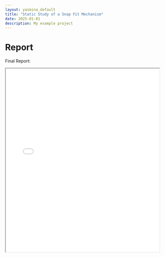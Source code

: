 ```yaml
---
layout: yasmina_default
title: "Static Study of a Snap Fit Mechanism"
date: 2025-01-01
description: My example project
---
```

# Report

Final Report:

<iframe src="/assets/projects/snapfitmechansim/static study of a snap fit mechanism.pdf" width="100%" height="600px"></iframe>